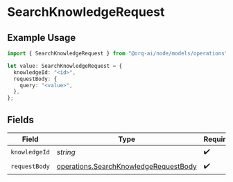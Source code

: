 # SearchKnowledgeRequest

## Example Usage

```typescript
import { SearchKnowledgeRequest } from "@orq-ai/node/models/operations";

let value: SearchKnowledgeRequest = {
  knowledgeId: "<id>",
  requestBody: {
    query: "<value>",
  },
};
```

## Fields

| Field                                                                                          | Type                                                                                           | Required                                                                                       | Description                                                                                    |
| ---------------------------------------------------------------------------------------------- | ---------------------------------------------------------------------------------------------- | ---------------------------------------------------------------------------------------------- | ---------------------------------------------------------------------------------------------- |
| `knowledgeId`                                                                                  | *string*                                                                                       | :heavy_check_mark:                                                                             | N/A                                                                                            |
| `requestBody`                                                                                  | [operations.SearchKnowledgeRequestBody](../../models/operations/searchknowledgerequestbody.md) | :heavy_check_mark:                                                                             | N/A                                                                                            |